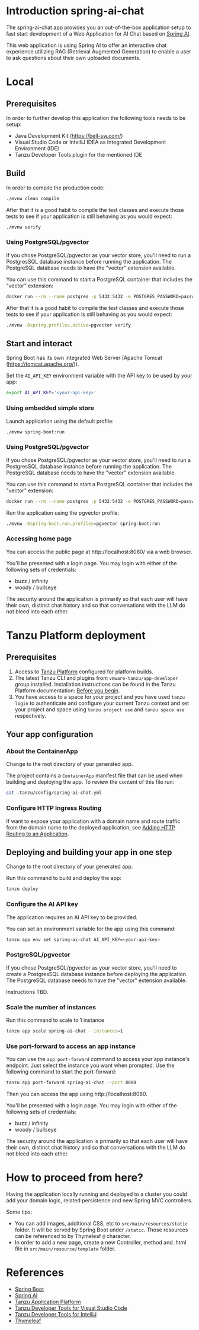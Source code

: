 # Introduction spring-ai-chat

The spring-ai-chat app provides you an out-of-the-box application setup to fast start development of a Web Application for AI Chat based on [Spring AI](https://spring.io/projects/spring-ai).

This web application is using Spring AI to offer an interactive chat experience utilizing RAG (Retrieval Augmented Generation) to enable a user to ask questions about their own uploaded documents.

# Local

## Prerequisites

In order to further develop this application the following tools needs to be setup:
- Java Development Kit (https://bell-sw.com/)
- Visual Studio Code or IntelliJ IDEA as Integrated Development Environment (IDE)
- Tanzu Developer Tools plugin for the mentioned IDE

## Build
In order to compile the production code:

```sh
./mvnw clean compile
```

<!-- #IF(#vectorStoreType == 'simple') -->

After that it is a good habit to compile the test classes and execute those tests to see if your application is still behaving as you would expect:

```sh
./mvnw verify
```
<!-- #ELSE -->
### Using PostgreSQL/pgvector

If you chose PostgreSQL/pgvector as your vector store, you'll need to run a PostgresSQL database instance before running the application. The PostgreSQL database needs to have the "vector" extension available.

You can use this command to start a PostgreSQL container that includes the "vector" extension:

```sh
docker run --rm --name postgres -p 5432:5432 -e POSTGRES_PASSWORD=password -d pgvector/pgvector:pg17
```

After that it is a good habit to compile the test classes and execute those tests to see if your application is still behaving as you would expect:

```sh
./mvnw -Dspring.profiles.active=pgvector verify
```
<!-- #ENDIF -->

## Start and interact
Spring Boot has its own integrated Web Server (Apache Tomcat (https://tomcat.apache.org/)).

Set the `AI_API_KEY` environment variable with the API key to be used by your app:

```sh
export AI_API_KEY='<your-api-key>'
```

<!-- #IF(#vectorStoreType == 'simple') -->
### Using embedded simple store

Launch application using the default profile:

```sh
./mvnw spring-boot:run
```
<!-- #ELSE -->
### Using PostgreSQL/pgvector

If you chose PostgreSQL/pgvector as your vector store, you'll need to run a PostgresSQL database instance before running the application. The PostgreSQL database needs to have the "vector" extension available.

You can use this command to start a PostgreSQL container that includes the "vector" extension:

```sh
docker run --rm --name postgres -p 5432:5432 -e POSTGRES_PASSWORD=password -d pgvector/pgvector:pg17
```

Run the application using the pgvector profile:

```sh
./mvnw -Dspring-boot.run.profiles=pgvector spring-boot:run
```
<!-- #ENDIF -->

### Accessing home page

You can access the public page at http://localhost:8080/ via a web browser.

You'll be presented with a login page. You may login with either of the following sets
of credentials:

 - buzz / infinity
 - woody / bullseye

The security around the application is primarily so that each user will have their own,
distinct chat history and so that conversations with the LLM do not bleed into each
other.

# Tanzu Platform deployment

## Prerequisites

1. Access to [Tanzu Platform](https://docs.vmware.com/en/VMware-Tanzu-Platform/index.html) configured for platform builds.
1. The latest Tanzu CLI and plugins from `vmware-tanzu/app-developer` group installed. Installation instructions can be found in the Tanzu Platform documentation: [Before you begin](https://docs.vmware.com/en/VMware-Tanzu-Platform/SaaS/create-manage-apps-tanzu-platform-k8s/getting-started-deploy-app-to-space.html#before-you-begin-0).
1. You have access to a space for your project and you have used `tanzu login` to authenticate and configure your current Tanzu context and set your project and space using `tanzu project use` and `tanzu space use` respectively.

## Your app configuration

### About the ContainerApp

Change to the root directory of your generated app.

The project contains a `ContainerApp` manifest file that can be used when building and deploying the app. To review the content of this file run:

```sh
cat .tanzu/config/spring-ai-chat.yml
```

### Configure HTTP Ingress Routing

If want to expose your application with a domain name and route traffic from the domain name to the deployed application, see [Adding HTTP Routing to an Application](https://docs.vmware.com/en/VMware-Tanzu-Platform/SaaS/create-manage-apps-tanzu-platform-k8s/how-to-ingress-to-app.html).

## Deploying and building your app in one step

Change to the root directory of your generated app.

Run this command to build and deploy the app:

```sh
tanzu deploy
```

### Configure the AI API key

The application requires an AI API key to be provided.

You can set an environment variable for the app using this command:

```sh
tanzu app env set spring-ai-chat AI_API_KEY=<your-api-key>
```

<!-- #IF(#vectorStoreType == 'simple') -->

### PostgreSQL/pgvector

If you chose PostgreSQL/pgvector as your vector store, you'll need to create
a PostgresSQL database instance before deploying the application. The PostgreSQL database needs to have the "vector" extension available.

Instructions TBD.

<!-- #ENDIF -->
### Scale the number of instances

Run this command to scale to 1 instance

```sh
tanzu app scale spring-ai-chat --instances=1
```

### Use port-forward to access an app instance

You can use the `app port-forward` command to access your app instance's endpoint.
Just select the instance you want when prompted.
Use the following command to start the port-forward:

```sh
tanzu app port-forward spring-ai-chat --port 8080
```

Then you can access the app using http://localhost:8080.

You'll be presented with a login page. You may login with either of the following sets
of credentials:

 - buzz / infinity
 - woody / bullseye

The security around the application is primarily so that each user will have their own,
distinct chat history and so that conversations with the LLM do not bleed into each
other.

# How to proceed from here?

Having the application locally running and deployed to a cluster you could add your domain logic, related persistence and new Spring MVC controllers.

Some tips:
- You can add images, additional CSS, etc to `src/main/resources/static` folder. It will be served by Spring Boot under `/static`. Those resources can be referenced to by Thymeleaf `@` character.
- In order to add a new page, create a new Controller, method and .html file in `src/main/resource/template` folder.

# References
- [Spring Boot](https://spring.io/projects/spring-boot/)
- [Spring AI](https://spring.io/projects/spring-ai)
- [Tanzu Application Platform](https://tanzu.vmware.com/application-platform)
- [Tanzu Developer Tools for Visual Studio Code](https://docs.vmware.com/en/VMware-Tanzu-Application-Platform/1.2/tap/GUID-vscode-extension-about.html)
- [Tanzu Developer Tools for IntelliJ](https://docs.vmware.com/en/VMware-Tanzu-Application-Platform/1.2/tap/GUID-intellij-extension-about.html)
- [Thymeleaf](https://www.thymeleaf.org/)
